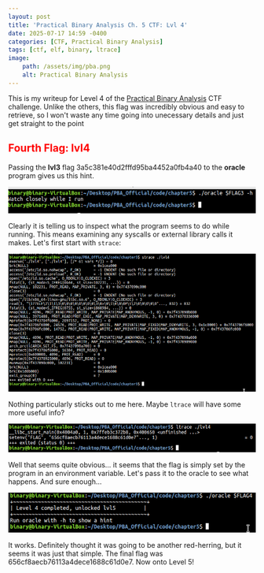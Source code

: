 ```yaml
---
layout: post
title: 'Practical Binary Analysis Ch. 5 CTF: Lvl 4'
date: 2025-07-17 14:59 -0400
categories: [CTF, Practical Binary Analysis]
tags: [ctf, elf, binary, ltrace]
image:
    path: /assets/img/pba.png
    alt: Practical Binary Analysis
---
```

This is my writeup for Level 4 of the [Practical Binary Analysis][def] CTF challenge. Unlike the others, this flag was incredibly obvious and easy to retrieve, so I won't waste any time going into unecessary details and just get straight to the point

## <span style="color:red">Fourth Flag: lvl4</span>

Passing the **lvl3** flag <blur>3a5c381e40d2fffd95ba4452a0fb4a40</blur> to the **oracle** program gives us this hint.

![lvl4 hint](/assets/img/lvl4_1.png)

Clearly it is telling us to inspect what the program seems to do while running. This means examining any syscalls or external library calls it makes. Let's first start with ```strace```:

![lvl4 strace](/assets/img/lvl4_2.png)

Nothing particularly sticks out to me here. Maybe ```ltrace``` will have some more useful info?

![lvl4 ltrace](/assets/img/lvl4_3.png)

Well that seems quite obvious... it seems that the flag is simply set by the program in an environment variable. Let's pass it to the oracle to see what happens. And sure enough...

![lvl4 flag](/assets/img/lvl4_4.png)

It works. Definitely thought it was going to be another red-herring, but it seems it was just that simple. The final flag was <blur>656cf8aecb76113a4dece1688c61d0e7</blur>. Now onto Level 5!


[def]: https://practicalbinaryanalysis.com
[ELF]: https://refspecs.linuxfoundation.org/elf/gabi4+/ch4.eheader.html